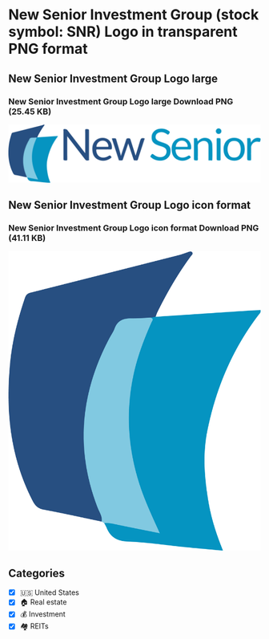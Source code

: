# New Senior Investment Group (stock symbol: SNR) Logo in transparent PNG format

## New Senior Investment Group Logo large

### New Senior Investment Group Logo large Download PNG (25.45 KB)

![New Senior Investment Group Logo large Download PNG (25.45 KB)](/img/orig/SNR_BIG-f6aad2a2.png)

## New Senior Investment Group Logo icon format

### New Senior Investment Group Logo icon format Download PNG (41.11 KB)

![New Senior Investment Group Logo icon format Download PNG (41.11 KB)](/img/orig/SNR-147b45a7.png)



## Categories
- [x] 🇺🇸 United States
- [x] 🏠 Real estate
- [x] 💰 Investment
- [x] 🏘️ REITs
